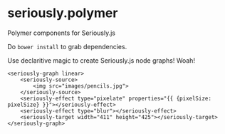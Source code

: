 # seriously.polymer
Polymer components for Seriously.js


Do `bower install` to grab dependencies.


Use declaritive magic to create Seriously.js node graphs! Woah!

```
<seriously-graph linear>
	<seriously-source>
		<img src="images/pencils.jpg">
	</seriously-source>
	<seriously-effect type="pixelate" properties="{{ {pixelSize: pixelSize} }}"></seriously-effect>
	<seriously-effect type="blur"></seriously-effect>
	<seriously-target width="411" height="425"></seriously-target>
</seriously-graph>

```